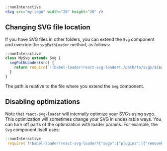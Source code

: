 ```jsx harmony
::nonInteractive
<Svg src="my-logo" width="20" height="20" />
```

## Changing SVG file location

If you have SVG files in other folders, you can extend the `Svg` component and override the `svgPathLoader` method, as follows:

```jsx harmony
::nonInteractive
class MySvg extends Svg {
  svgPathLoader(src) {
    return require(`!!babel-loader!react-svg-loader!./path/to/svgs/${src}.svg`);
  }
}
```

The path is relative to the file where you extend the `Svg` component.

## Disabling optimizations
   
   Note that `react-svg-loader` will internally optimize your SVGs using [svgo](https://github.com/svg/svgo).
   This optimization will sometimes change your SVG in undesirable ways. You can turn off parts of the optimization with loader params. For example, the `Svg` component itself uses:
   
   ```jsx harmony
   ::nonInteractive
    require(`!!babel-loader!react-svg-loader?{"svgo":{"plugins":[{"removeUnknownsAndDefaults":false},{"cleanupNumericValues":false},{"removeUselessStrokeAndFill":false}]}}!../../../../app/svgs/${src}.svg`);
   ```
